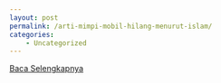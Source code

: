 ```yaml
---
layout: post
permalink: /arti-mimpi-mobil-hilang-menurut-islam/
categories:
    - Uncategorized
---
```


[Baca Selengkapnya](/02)